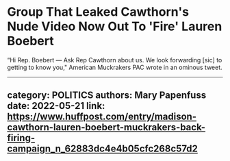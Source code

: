# Group That Leaked Cawthorn's Nude Video Now Out To 'Fire' Lauren Boebert

“Hi Rep. Boebert — Ask Rep Cawthorn about us. We look forwarding [sic] to getting to know you," American Muckrakers PAC wrote in an ominous tweet.

---
category: POLITICS
authors: Mary Papenfuss
date: 2022-05-21
link: https://www.huffpost.com/entry/madison-cawthorn-lauren-boebert-muckrakers-back-firing-campaign_n_62883dc4e4b05cfc268c57d2
---
